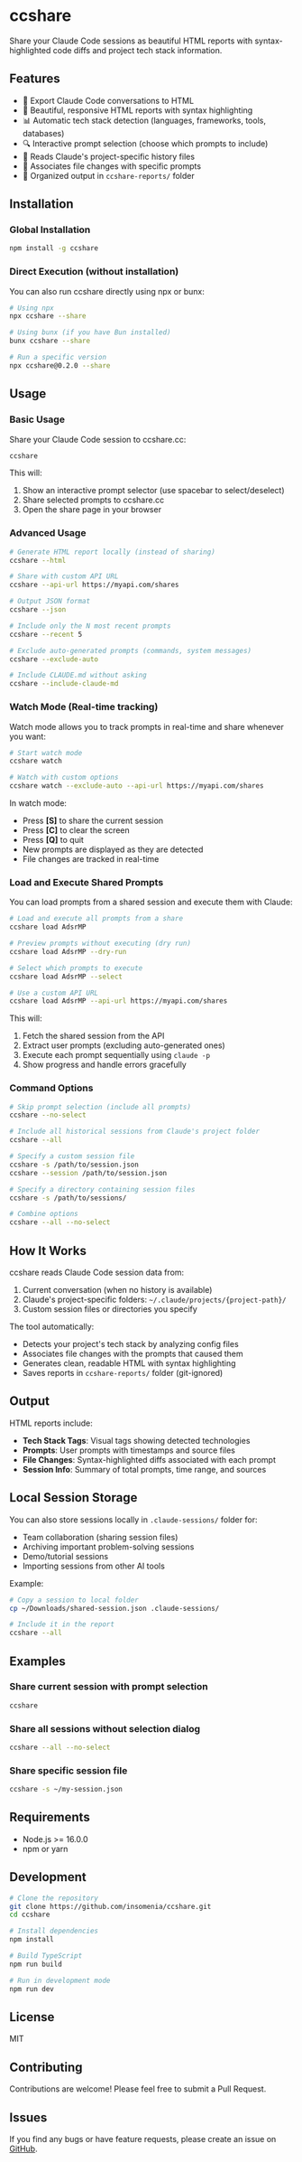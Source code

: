 # ccshare

Share your Claude Code sessions as beautiful HTML reports with syntax-highlighted code diffs and project tech stack information.

## Features

- 📝 Export Claude Code conversations to HTML
- 🎨 Beautiful, responsive HTML reports with syntax highlighting
- 📊 Automatic tech stack detection (languages, frameworks, tools, databases)
- 🔍 Interactive prompt selection (choose which prompts to include)
- 📁 Reads Claude's project-specific history files
- 🎯 Associates file changes with specific prompts
- 📂 Organized output in `ccshare-reports/` folder

## Installation

### Global Installation
```bash
npm install -g ccshare
```

### Direct Execution (without installation)
You can also run ccshare directly using npx or bunx:

```bash
# Using npx
npx ccshare --share

# Using bunx (if you have Bun installed)
bunx ccshare --share

# Run a specific version
npx ccshare@0.2.0 --share
```

## Usage

### Basic Usage

Share your Claude Code session to ccshare.cc:

```bash
ccshare
```

This will:
1. Show an interactive prompt selector (use spacebar to select/deselect)
2. Share selected prompts to ccshare.cc
3. Open the share page in your browser

### Advanced Usage

```bash
# Generate HTML report locally (instead of sharing)
ccshare --html

# Share with custom API URL
ccshare --api-url https://myapi.com/shares

# Output JSON format
ccshare --json

# Include only the N most recent prompts
ccshare --recent 5

# Exclude auto-generated prompts (commands, system messages)
ccshare --exclude-auto

# Include CLAUDE.md without asking
ccshare --include-claude-md
```

### Watch Mode (Real-time tracking)

Watch mode allows you to track prompts in real-time and share whenever you want:

```bash
# Start watch mode
ccshare watch

# Watch with custom options
ccshare watch --exclude-auto --api-url https://myapi.com/shares
```

In watch mode:
- Press **[S]** to share the current session
- Press **[C]** to clear the screen
- Press **[Q]** to quit
- New prompts are displayed as they are detected
- File changes are tracked in real-time

### Load and Execute Shared Prompts

You can load prompts from a shared session and execute them with Claude:

```bash
# Load and execute all prompts from a share
ccshare load AdsrMP

# Preview prompts without executing (dry run)
ccshare load AdsrMP --dry-run

# Select which prompts to execute
ccshare load AdsrMP --select

# Use a custom API URL
ccshare load AdsrMP --api-url https://myapi.com/shares
```

This will:
1. Fetch the shared session from the API
2. Extract user prompts (excluding auto-generated ones)
3. Execute each prompt sequentially using `claude -p`
4. Show progress and handle errors gracefully

### Command Options

```bash
# Skip prompt selection (include all prompts)
ccshare --no-select

# Include all historical sessions from Claude's project folder
ccshare --all

# Specify a custom session file
ccshare -s /path/to/session.json
ccshare --session /path/to/session.json

# Specify a directory containing session files
ccshare -s /path/to/sessions/

# Combine options
ccshare --all --no-select
```

## How It Works

ccshare reads Claude Code session data from:
1. Current conversation (when no history is available)
2. Claude's project-specific folders: `~/.claude/projects/{project-path}/`
3. Custom session files or directories you specify

The tool automatically:
- Detects your project's tech stack by analyzing config files
- Associates file changes with the prompts that caused them
- Generates clean, readable HTML with syntax highlighting
- Saves reports in `ccshare-reports/` folder (git-ignored)

## Output

HTML reports include:
- **Tech Stack Tags**: Visual tags showing detected technologies
- **Prompts**: User prompts with timestamps and source files
- **File Changes**: Syntax-highlighted diffs associated with each prompt
- **Session Info**: Summary of total prompts, time range, and sources

## Local Session Storage

You can also store sessions locally in `.claude-sessions/` folder for:
- Team collaboration (sharing session files)
- Archiving important problem-solving sessions
- Demo/tutorial sessions
- Importing sessions from other AI tools

Example:
```bash
# Copy a session to local folder
cp ~/Downloads/shared-session.json .claude-sessions/

# Include it in the report
ccshare --all
```

## Examples

### Share current session with prompt selection
```bash
ccshare
```

### Share all sessions without selection dialog
```bash
ccshare --all --no-select
```

### Share specific session file
```bash
ccshare -s ~/my-session.json
```

## Requirements

- Node.js >= 16.0.0
- npm or yarn

## Development

```bash
# Clone the repository
git clone https://github.com/insomenia/ccshare.git
cd ccshare

# Install dependencies
npm install

# Build TypeScript
npm run build

# Run in development mode
npm run dev
```

## License

MIT

## Contributing

Contributions are welcome! Please feel free to submit a Pull Request.

## Issues

If you find any bugs or have feature requests, please create an issue on [GitHub](https://github.com/insomenia/ccshare/issues).